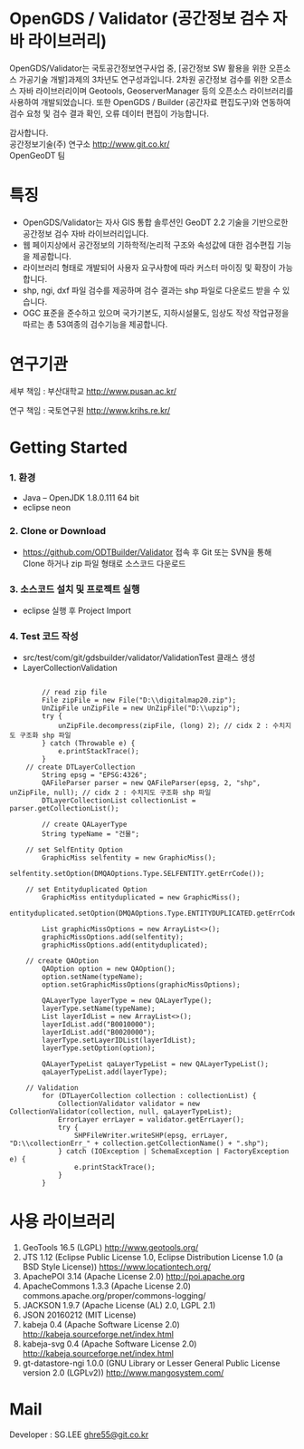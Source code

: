 OpenGDS / Validator (공간정보 검수 자바 라이브러리)
=======

OpenGDS/Validator는 국토공간정보연구사업 중, [공간정보 SW 활용을 위한 오픈소스 가공기술 개발]과제의 3차년도 연구성과입니다. 
2차원 공간정보 검수를 위한 오픈소스 자바 라이브러리이며 Geotools, GeoserverManager 등의 오픈소스 라이브러리를 사용하여 개발되었습니다.
또한 OpenGDS / Builder (공간자료 편집도구)와 연동하여 검수 요청 및 검수 결과 확인, 오류 데이터 편집이 가능합니다. 

감사합니다.<br>
공간정보기술(주) 연구소 <link>http://www.git.co.kr/<br>
OpenGeoDT 팀

특징
=====
- OpenGDS/Validator는 자사 GIS 통합 솔루션인 GeoDT 2.2 기술을 기반으로한 공간정보 검수 자바 라이브러리입니다.
- 웹 페이지상에서 공간정보의 기하학적/논리적 구조와 속성값에 대한 검수편집 기능을 제공합니다.
- 라이브러리 형태로 개발되어 사용자 요구사항에 따라 커스터 마이징 및 확장이 가능합니다.
- shp, ngi, dxf 파일 검수를 제공하며 검수 결과는 shp 파일로 다운로드 받을 수 있습니다. 
- OGC 표준을 준수하고 있으며 국가기본도, 지하시설물도, 임상도 작성 작업규정을 따르는 총 53여종의 검수기능을 제공합니다.

연구기관
=====
세부 책임 : 부산대학교 <link>http://www.pusan.ac.kr/

연구 책임 : 국토연구원 <link>http://www.krihs.re.kr/

Getting Started
=====
### 1. 환경 ###
- Java – OpenJDK 1.8.0.111 64 bit
- eclipse neon 

### 2. Clone or Download ###
- https://github.com/ODTBuilder/Validator 접속 후 Git 또는 SVN을 통해 Clone 하거나 zip 파일 형태로 소스코드 다운로드 

### 3. 소스코드 설치 및 프로젝트 실행 ###
- eclipse 실행 후 Project Import

### 4. Test 코드 작성 ###
- src/test/com/git/gdsbuilder/validator/ValidationTest 클래스 생성
- LayerCollectionValidation
<pre><code>
 		// read zip file
		File zipFile = new File("D:\\digitalmap20.zip");
		UnZipFile unZipFile = new UnZipFile("D:\\upzip");
		try {
			unZipFile.decompress(zipFile, (long) 2); // cidx 2 : 수치지도 구조화 shp 파일
		} catch (Throwable e) {
			e.printStackTrace();
		}
    // create DTLayerCollection
		String epsg = "EPSG:4326";
		QAFileParser parser = new QAFileParser(epsg, 2, "shp", unZipFile, null); // cidx 2 : 수치지도 구조화 shp 파일
		DTLayerCollectionList collectionList = parser.getCollectionList();

		// create QALayerType
		String typeName = "건물";

    // set SelfEntity Option
		GraphicMiss selfentity = new GraphicMiss();
		selfentity.setOption(DMQAOptions.Type.SELFENTITY.getErrCode());

    // set Entityduplicated Option
		GraphicMiss entityduplicated = new GraphicMiss();
		entityduplicated.setOption(DMQAOptions.Type.ENTITYDUPLICATED.getErrCode());

		List<GraphicMiss> graphicMissOptions = new ArrayList<>();
		graphicMissOptions.add(selfentity);
		graphicMissOptions.add(entityduplicated);

    // create QAOption
		QAOption option = new QAOption();
		option.setName(typeName);
		option.setGraphicMissOptions(graphicMissOptions);

		QALayerType layerType = new QALayerType();
		layerType.setName(typeName);
		List<String> layerIdList = new ArrayList<>();
		layerIdList.add("B0010000");
		layerIdList.add("B0020000");
		layerType.setLayerIDList(layerIdList);
		layerType.setOption(option);

		QALayerTypeList qaLayerTypeList = new QALayerTypeList();
		qaLayerTypeList.add(layerType);

    // Validation 
		for (DTLayerCollection collection : collectionList) {
			CollectionValidator validator = new CollectionValidator(collection, null, qaLayerTypeList);
			ErrorLayer errLayer = validator.getErrLayer();
			try {
				SHPFileWriter.writeSHP(epsg, errLayer, "D:\\collectionErr_" + collection.getCollectionName() + ".shp");
			} catch (IOException | SchemaException | FactoryException e) {
				e.printStackTrace();
			}
		}
</code></pre>

사용 라이브러리
=====
1. GeoTools 16.5 (LGPL) http://www.geotools.org/
2. JTS 1.12 (Eclipse Public License 1.0, Eclipse Distribution License 1.0 (a BSD Style License)) https://www.locationtech.org/
2. ApachePOI 3.14 (Apache License 2.0) http://poi.apache.org
3. ApacheCommons 1.3.3 (Apache License 2.0) commons.apache.org/proper/commons-logging/
4. JACKSON 1.9.7 (Apache License (AL) 2.0, LGPL 2.1)
5. JSON 20160212 (MIT License)
6. kabeja 0.4 (Apache Software License 2.0) http://kabeja.sourceforge.net/index.html
7. kabeja-svg 0.4 (Apache Software License 2.0) http://kabeja.sourceforge.net/index.html
8. gt-datastore-ngi 1.0.0 (GNU Library or Lesser General Public License version 2.0 (LGPLv2)) http://www.mangosystem.com/

Mail
====
Developer : SG.LEE
ghre55@git.co.kr
